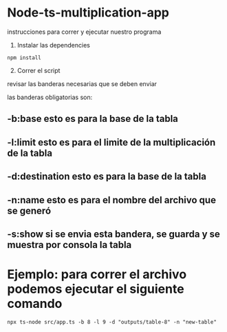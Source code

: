 # Node-ts-multiplication-app

instrucciones para correr y ejecutar nuestro programa

1. Instalar las dependencies

```
npm install
```

2. Correr el script

revisar las banderas necesarias que se deben enviar

las banderas obligatorias son:

## -b:base esto es para la base de la tabla
## -l:limit esto es para el limite de la multiplicación de la tabla
## -d:destination esto es para la base de la tabla
## -n:name esto es para el nombre del archivo que se generó
## -s:show si se envia esta bandera, se guarda y se muestra por consola la tabla 

# Ejemplo: para correr el archivo podemos ejecutar el siguiente comando
```
npx ts-node src/app.ts -b 8 -l 9 -d "outputs/table-8" -n "new-table"
```